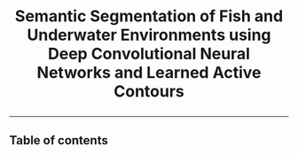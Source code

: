 # <p align="center"> Semantic Segmentation of Fish and Underwater Environments using Deep Convolutional Neural Networks and Learned Active Contours </p>
----------------------------------------------------------

## Table of contents
